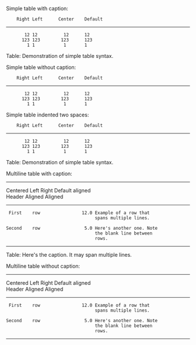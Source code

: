 Simple table with caption:

        Right Left      Center    Default  
  ----------- ------ ------------ ---------
           12 12          12      12       
          123 123        123      123      
            1 1           1       1        
  
  Table: Demonstration of simple table syntax.
  
Simple table without caption:

        Right Left      Center    Default  
  ----------- ------ ------------ ---------
           12 12          12      12       
          123 123        123      123      
            1 1           1       1        
  
Simple table indented two spaces:

        Right Left      Center    Default  
  ----------- ------ ------------ ---------
           12 12          12      12       
          123 123        123      123      
            1 1           1       1        
  
  Table: Demonstration of simple table syntax.
  
Multiline table with caption:

  --------------------------------------------------------------
   Centered   Left              Right Default aligned           
    Header    Aligned         Aligned
  ----------- ---------- ------------ --------------------------
     First    row                12.0 Example of a row that     
                                      spans multiple lines.     
  
    Second    row                 5.0 Here's another one. Note  
                                      the blank line between    
                                      rows.                     
  --------------------------------------------------------------
  
  Table: Here's the caption. It may span multiple lines.
  
Multiline table without caption:

  --------------------------------------------------------------
   Centered   Left              Right Default aligned           
    Header    Aligned         Aligned
  ----------- ---------- ------------ --------------------------
     First    row                12.0 Example of a row that     
                                      spans multiple lines.     
  
    Second    row                 5.0 Here's another one. Note  
                                      the blank line between    
                                      rows.                     
  --------------------------------------------------------------
  

